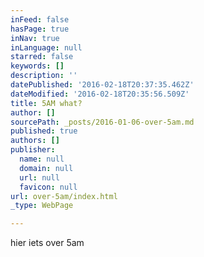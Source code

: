 ```yaml
---
inFeed: false
hasPage: true
inNav: true
inLanguage: null
starred: false
keywords: []
description: ''
datePublished: '2016-02-18T20:37:35.462Z'
dateModified: '2016-02-18T20:35:56.509Z'
title: 5AM what?
author: []
sourcePath: _posts/2016-01-06-over-5am.md
published: true
authors: []
publisher:
  name: null
  domain: null
  url: null
  favicon: null
url: over-5am/index.html
_type: WebPage

---
```

hier iets over 5am